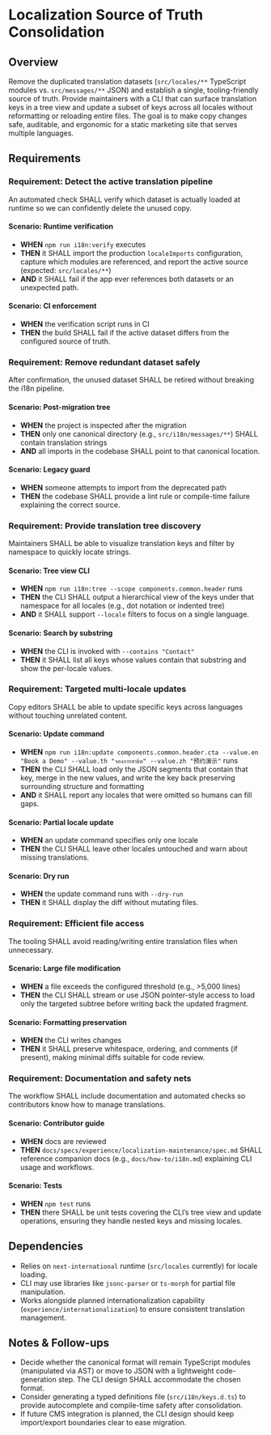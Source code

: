 # Localization Source of Truth Consolidation

## Overview

Remove the duplicated translation datasets (`src/locales/**` TypeScript modules vs. `src/messages/**` JSON) and establish a single, tooling-friendly source of truth. Provide maintainers with a CLI that can surface translation keys in a tree view and update a subset of keys across all locales without reformatting or reloading entire files. The goal is to make copy changes safe, auditable, and ergonomic for a static marketing site that serves multiple languages.

## Requirements

### Requirement: Detect the active translation pipeline

An automated check SHALL verify which dataset is actually loaded at runtime so we can confidently delete the unused copy.

#### Scenario: Runtime verification
- **WHEN** `npm run i18n:verify` executes
- **THEN** it SHALL import the production `localeImports` configuration, capture which modules are referenced, and report the active source (expected: `src/locales/**`)
- **AND** it SHALL fail if the app ever references both datasets or an unexpected path.

#### Scenario: CI enforcement
- **WHEN** the verification script runs in CI
- **THEN** the build SHALL fail if the active dataset differs from the configured source of truth.

### Requirement: Remove redundant dataset safely

After confirmation, the unused dataset SHALL be retired without breaking the i18n pipeline.

#### Scenario: Post-migration tree
- **WHEN** the project is inspected after the migration
- **THEN** only one canonical directory (e.g., `src/i18n/messages/**`) SHALL contain translation strings
- **AND** all imports in the codebase SHALL point to that canonical location.

#### Scenario: Legacy guard
- **WHEN** someone attempts to import from the deprecated path
- **THEN** the codebase SHALL provide a lint rule or compile-time failure explaining the correct source.

### Requirement: Provide translation tree discovery

Maintainers SHALL be able to visualize translation keys and filter by namespace to quickly locate strings.

#### Scenario: Tree view CLI
- **WHEN** `npm run i18n:tree --scope components.common.header` runs
- **THEN** the CLI SHALL output a hierarchical view of the keys under that namespace for all locales (e.g., dot notation or indented tree)
- **AND** it SHALL support `--locale` filters to focus on a single language.

#### Scenario: Search by substring
- **WHEN** the CLI is invoked with `--contains "Contact"`
- **THEN** it SHALL list all keys whose values contain that substring and show the per-locale values.

### Requirement: Targeted multi-locale updates

Copy editors SHALL be able to update specific keys across languages without touching unrelated content.

#### Scenario: Update command
- **WHEN** `npm run i18n:update components.common.header.cta --value.en "Book a Demo" --value.th "จองการสาธิต" --value.zh "预约演示"` runs
- **THEN** the CLI SHALL load only the JSON segments that contain that key, merge in the new values, and write the key back preserving surrounding structure and formatting
- **AND** it SHALL report any locales that were omitted so humans can fill gaps.

#### Scenario: Partial locale update
- **WHEN** an update command specifies only one locale
- **THEN** the CLI SHALL leave other locales untouched and warn about missing translations.

#### Scenario: Dry run
- **WHEN** the update command runs with `--dry-run`
- **THEN** it SHALL display the diff without mutating files.

### Requirement: Efficient file access

The tooling SHALL avoid reading/writing entire translation files when unnecessary.

#### Scenario: Large file modification
- **WHEN** a file exceeds the configured threshold (e.g., >5,000 lines)
- **THEN** the CLI SHALL stream or use JSON pointer-style access to load only the targeted subtree before writing back the updated fragment.

#### Scenario: Formatting preservation
- **WHEN** the CLI writes changes
- **THEN** it SHALL preserve whitespace, ordering, and comments (if present), making minimal diffs suitable for code review.

### Requirement: Documentation and safety nets

The workflow SHALL include documentation and automated checks so contributors know how to manage translations.

#### Scenario: Contributor guide
- **WHEN** docs are reviewed
- **THEN** `docs/specs/experience/localization-maintenance/spec.md` SHALL reference companion docs (e.g., `docs/how-to/i18n.md`) explaining CLI usage and workflows.

#### Scenario: Tests
- **WHEN** `npm test` runs
- **THEN** there SHALL be unit tests covering the CLI’s tree view and update operations, ensuring they handle nested keys and missing locales.

## Dependencies

- Relies on `next-international` runtime (`src/locales` currently) for locale loading.
- CLI may use libraries like `jsonc-parser` or `ts-morph` for partial file manipulation.
- Works alongside planned internationalization capability (`experience/internationalization`) to ensure consistent translation management.

## Notes & Follow-ups

- Decide whether the canonical format will remain TypeScript modules (manipulated via AST) or move to JSON with a lightweight code-generation step. The CLI design SHALL accommodate the chosen format.
- Consider generating a typed definitions file (`src/i18n/keys.d.ts`) to provide autocomplete and compile-time safety after consolidation.
- If future CMS integration is planned, the CLI design should keep import/export boundaries clear to ease migration.
